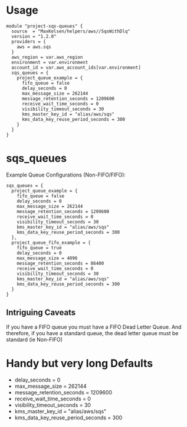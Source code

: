 # Usage

    module "project-sqs-queues" {
      source  = "MaxKelsen/helpers/aws//SqsWithDlq"
      version = "1.2.0"
      providers = {
        aws = aws.sqs
      }
      aws_region = var.aws_region
      environment = var.environment
      account_id = var.aws_account_ids[var.environment]
      sqs_queues = {
        project_queue_example = {
          fifo_queue = false
          delay_seconds = 0
          max_message_size = 262144
          message_retention_seconds = 1209600
          receive_wait_time_seconds = 0
          visibility_timeout_seconds = 30
          kms_master_key_id = "alias/aws/sqs"
          kms_data_key_reuse_period_seconds = 300
        }
      }
    }  

# sqs_queues
Example Queue Configurations (Non-FIFO/FIFO):

    sqs_queues = {
      project_queue_example = {
        fifo_queue = false
        delay_seconds = 0
        max_message_size = 262144
        message_retention_seconds = 1209600
        receive_wait_time_seconds = 0
        visibility_timeout_seconds = 30
        kms_master_key_id = "alias/aws/sqs"
        kms_data_key_reuse_period_seconds = 300
      },
      project_queue_fifo_example = {
        fifo_queue = true
        delay_seconds = 0
        max_message_size = 4096
        message_retention_seconds = 86400
        receive_wait_time_seconds = 0
        visibility_timeout_seconds = 30
        kms_master_key_id = "alias/aws/sqs"
        kms_data_key_reuse_period_seconds = 300
      }
    }

## Intriguing Caveats    
If you have a FIFO queue you must have a FIFO Dead Letter Queue.
And therefore, if you have a standard queue, the dead letter queue must be standard (ie Non-FIFO)

# Handy but very long Defaults

+ delay_seconds = 0
+ max_message_size = 262144
+ message_retention_seconds = 1209600
+ receive_wait_time_seconds = 0
+ visibility_timeout_seconds = 30
+ kms_master_key_id = "alias/aws/sqs"
+ kms_data_key_reuse_period_seconds = 300
